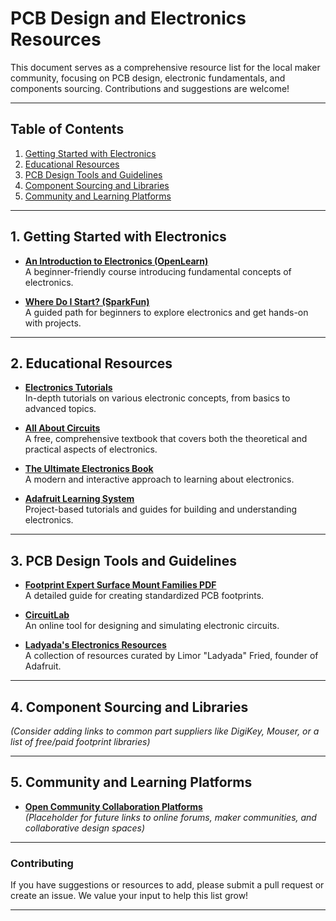 # PCB Design and Electronics Resources

This document serves as a comprehensive resource list for the local maker community, focusing on PCB design, electronic fundamentals, and components sourcing. Contributions and suggestions are welcome!

---

## Table of Contents
1. [Getting Started with Electronics](#getting-started-with-electronics)
2. [Educational Resources](#educational-resources)
3. [PCB Design Tools and Guidelines](#pcb-design-tools-and-guidelines)
4. [Component Sourcing and Libraries](#component-sourcing-and-libraries)
5. [Community and Learning Platforms](#community-and-learning-platforms)

---

## 1. Getting Started with Electronics
- **[An Introduction to Electronics (OpenLearn)](https://www.open.edu/openlearn/science-maths-technology/an-introduction-electronics/content-section-0)**  
  A beginner-friendly course introducing fundamental concepts of electronics.

- **[Where Do I Start? (SparkFun)](https://learn.sparkfun.com/tutorials/where-do-i-start/all)**  
  A guided path for beginners to explore electronics and get hands-on with projects.

---

## 2. Educational Resources
- **[Electronics Tutorials](https://www.electronics-tutorials.ws/)**  
  In-depth tutorials on various electronic concepts, from basics to advanced topics.

- **[All About Circuits](https://www.allaboutcircuits.com/textbook/)**  
  A free, comprehensive textbook that covers both the theoretical and practical aspects of electronics.

- **[The Ultimate Electronics Book](https://ultimateelectronicsbook.com/)**  
  A modern and interactive approach to learning about electronics.

- **[Adafruit Learning System](https://learn.adafruit.com/)**  
  Project-based tutorials and guides for building and understanding electronics.

---

## 3. PCB Design Tools and Guidelines
- **[Footprint Expert Surface Mount Families PDF](https://www.pcblibraries.com/Products/FPX/UserGuide/download/Footprint%20Expert%20Surface%20Mount%20Families.pdf)**  
  A detailed guide for creating standardized PCB footprints.

- **[CircuitLab](https://www.circuitlab.com/)**  
  An online tool for designing and simulating electronic circuits.

- **[Ladyada's Electronics Resources](https://www.ladyada.net/wiki/)**  
  A collection of resources curated by Limor "Ladyada" Fried, founder of Adafruit.

---

## 4. Component Sourcing and Libraries
*(Consider adding links to common part suppliers like DigiKey, Mouser, or a list of free/paid footprint libraries)*

---

## 5. Community and Learning Platforms
- **[Open Community Collaboration Platforms](#)**  
  *(Placeholder for future links to online forums, maker communities, and collaborative design spaces)*

---

### Contributing
If you have suggestions or resources to add, please submit a pull request or create an issue. We value your input to help this list grow!

---


